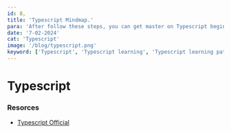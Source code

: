 ```yaml
---
id: 8,
title: 'Typescript Mindmap.'
para: 'After follow these steps, you can get master on Typescript beginner to master level.'
date: '7-02-2024'
cat: 'Typescript'
image: '/blog/typescript.png'
keyword: ['Typescript', 'Typescript learning', 'Typescript learning path', 'Typescript master level']
---
```


# Typescript

### Resorces

- [Typescript Official](/)
